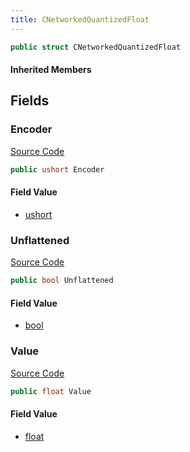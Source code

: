 ```yaml
---
title: CNetworkedQuantizedFloat
---
```


```csharp
public struct CNetworkedQuantizedFloat
```

#### Inherited Members

## Fields

### Encoder

[Source Code](https://github.com/swiftly-solution/swiftlys2/blob/beta/managed/src/SwiftlyS2.Shared/Natives/Structs/CNetworkedQuantizedFloat.cs#L12)

```csharp
public ushort Encoder
```

#### Field Value

- [ushort](https://learn.microsoft.com/dotnet/api/system.uint16)

### Unflattened

[Source Code](https://github.com/swiftly-solution/swiftlys2/blob/beta/managed/src/SwiftlyS2.Shared/Natives/Structs/CNetworkedQuantizedFloat.cs#L15)

```csharp
public bool Unflattened
```

#### Field Value

- [bool](https://learn.microsoft.com/dotnet/api/system.boolean)

### Value

[Source Code](https://github.com/swiftly-solution/swiftlys2/blob/beta/managed/src/SwiftlyS2.Shared/Natives/Structs/CNetworkedQuantizedFloat.cs#L9)

```csharp
public float Value
```

#### Field Value

- [float](https://learn.microsoft.com/dotnet/api/system.single)

